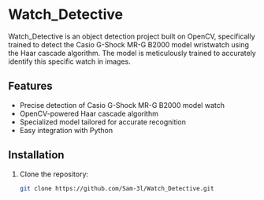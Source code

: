 # Watch_Detective

Watch_Detective is an object detection project built on OpenCV, specifically trained to detect the Casio G-Shock MR-G B2000 model wristwatch using the Haar cascade algorithm. The model is meticulously trained to accurately identify this specific watch in images.

## Features

- Precise detection of Casio G-Shock MR-G B2000 model watch
- OpenCV-powered Haar cascade algorithm
- Specialized model tailored for accurate recognition
- Easy integration with Python

## Installation

1. Clone the repository:
   ```bash
   git clone https://github.com/Sam-3l/Watch_Detective.git
